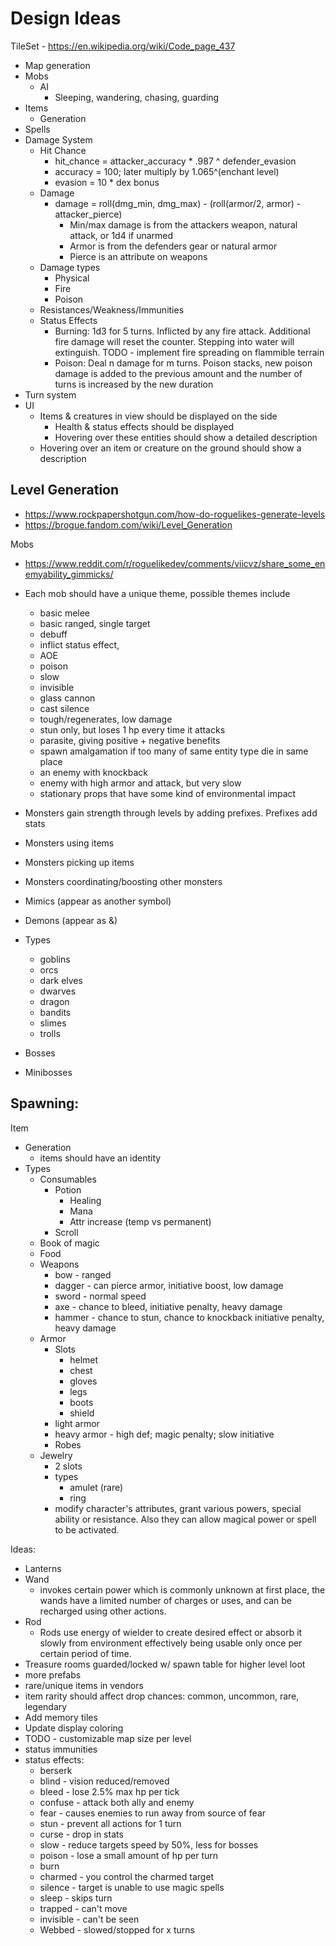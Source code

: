 # Design Ideas

TileSet - https://en.wikipedia.org/wiki/Code_page_437


* Map generation
* Mobs
  - AI
    - Sleeping, wandering, chasing, guarding
* Items
  * Generation
* Spells
* Damage System
  * Hit Chance
    - hit_chance = attacker_accuracy * .987 ^ defender_evasion
    - accuracy = 100; later multiply by 1.065^(enchant level)
    - evasion = 10 * dex bonus
  * Damage
    - damage = roll(dmg_min, dmg_max) - (roll(armor/2, armor) - attacker_pierce)
      - Min/max damage is from the attackers weapon, natural attack, or 1d4 if unarmed
      - Armor is from the defenders gear or natural armor
      - Pierce is an attribute on weapons
  * Damage types
    - Physical
    - Fire
    - Poison
  * Resistances/Weakness/Immunities
  * Status Effects
    - Burning: 1d3 for 5 turns. Inflicted by any fire attack. Additional fire damage will reset the counter. Stepping into water will extinguish. TODO - implement fire spreading on flammible terrain
    - Poison: Deal n damage for m turns. Poison stacks, new poison damage is added to the previous amount and the number of turns is increased by the new duration
* Turn system
* UI
  - Items & creatures in view should be displayed on the side
    - Health & status effects should be displayed
    - Hovering over these entities should show a detailed description
  - Hovering over an item or creature on the ground should show a description

## Level Generation
* https://www.rockpapershotgun.com/how-do-roguelikes-generate-levels
* https://brogue.fandom.com/wiki/Level_Generation





Mobs
- https://www.reddit.com/r/roguelikedev/comments/viicvz/share_some_enemyability_gimmicks/
- Each mob should have a unique theme, possible themes include
  - basic melee
  - basic ranged, single target
  - debuff
  - inflict status effect,
  - AOE 
  - poison
  - slow
  - invisible
  - glass cannon
  - cast silence
  - tough/regenerates, low damage
  - stun only, but loses 1 hp every time it attacks
  - parasite, giving positive + negative benefits
  - spawn amalgamation if too many of same entity type die in same place
  - an enemy with knockback
  - enemy with high armor and attack, but very slow
  - stationary props that have some kind of environmental impact
- Monsters gain strength through levels by adding prefixes. Prefixes add stats  

- Monsters using items
- Monsters picking up items
- Monsters coordinating/boosting other monsters
- Mimics (appear as another symbol)
- Demons (appear as &)
- Types
  - goblins
  - orcs
  - dark elves
  - dwarves
  - dragon
  - bandits
  - slimes
  - trolls
- Bosses
- Minibosses

Spawning:
- 

Item
- Generation
  - items should have an identity
- Types
  - Consumables
    - Potion
      - Healing
      - Mana
      - Attr increase (temp vs permanent)
    - Scroll
  - Book of magic
  - Food
  - Weapons
    - bow - ranged
    - dagger - can pierce armor, initiative boost, low damage
    - sword - normal speed
    - axe - chance to bleed, initiative penalty, heavy damage
    - hammer - chance to stun, chance to knockback initiative penalty, heavy damage
  - Armor
    - Slots
      - helmet
      - chest
      - gloves
      - legs
      - boots
      - shield
    - light armor
    - heavy armor - high def; magic penalty; slow initiative
    - Robes
  - Jewelry
    - 2 slots
    - types
      - amulet (rare)
      - ring
    - modify character's attributes, grant various powers, special ability or resistance. Also they can allow magical power or spell to be activated. 

Ideas:
  - Lanterns
  - Wand
    - invokes certain power which is commonly unknown at first place, the wands have a limited number of charges or uses, and can be recharged using other actions.
  - Rod
    - Rods use energy of wielder to create desired effect or absorb it slowly from environment effectively being usable only once per certain period of time.
- Treasure rooms guarded/locked w/ spawn table for higher level loot
- more prefabs
- rare/unique items in vendors
- item rarity should affect drop chances: common, uncommon, rare, legendary
- Add memory tiles
- Update display coloring
- TODO - customizable map size per level
- status immunities
- status effects:
  - berserk
  - blind - vision reduced/removed
  - bleed - lose 2.5% max hp per tick
  - confuse - attack both ally and enemy
  - fear - causes enemies to run away from source of fear
  - stun - prevent all actions for 1 turn
  - curse - drop in stats
  - slow - reduce targets speed by 50%, less for bosses
  - poison - lose a small amount of hp per turn
  - burn
  - charmed - you control the charmed target
  - silence - target is unable to use magic spells
  - sleep - skips turn
  - trapped - can't move
  - invisible - can't be seen
  - Webbed - slowed/stopped for x turns
